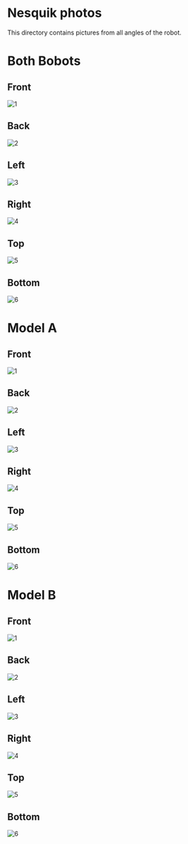 Nesquik photos
====

This directory contains pictures from all angles of the robot.

Both Bobots
====

## Front
![1](https://github.com/csvprobotica/WRO2024/blob/main/SDLG/v-photos/DUO/1_FRONT_DUO.jpg)

## Back
![2](https://github.com/csvprobotica/WRO2024/blob/main/SDLG/v-photos/DUO/2_BACK_DUO.jpg)

## Left
![3](https://github.com/csvprobotica/WRO2024/blob/main/SDLG/v-photos/DUO/3_LEFT_DUO.jpg)

## Right
![4](https://github.com/csvprobotica/WRO2024/blob/main/SDLG/v-photos/DUO/4_RIGHT_DUO.jpg)

## Top
![5](https://github.com/csvprobotica/WRO2024/blob/main/SDLG/v-photos/DUO/5_TOP_DUO.jpg)

## Bottom
![6](https://github.com/csvprobotica/WRO2024/blob/main/SDLG/v-photos/DUO/6_BOTTOM_DUO.jpg)

Model A
====

## Front
![1](https://github.com/csvprobotica/WRO2024/blob/main/SDLG/v-photos/A/1_FRONT_A.jpg)

## Back
![2](https://github.com/csvprobotica/WRO2024/blob/main/SDLG/v-photos/A/2_BACK_A.jpg)

## Left
![3](https://github.com/csvprobotica/WRO2024/blob/main/SDLG/v-photos/A/3_LEFT_A.jpg)

## Right
![4](https://github.com/csvprobotica/WRO2024/blob/main/SDLG/v-photos/A/4_RIGHT_A.jpg)

## Top
![5](https://github.com/csvprobotica/WRO2024/blob/main/SDLG/v-photos/A/5_TOP_A.jpg)

## Bottom
![6](https://github.com/csvprobotica/WRO2024/blob/main/SDLG/v-photos/A/6_BOTTOM_A.jpg)


Model B
====

## Front
![1](https://github.com/csvprobotica/WRO2024/blob/main/SDLG/v-photos/B/1_FRONT_B.jpg)

## Back
![2](https://github.com/csvprobotica/WRO2024/blob/main/SDLG/v-photos/B/2_BACK_B.jpg)

## Left
![3](https://github.com/csvprobotica/WRO2024/blob/main/SDLG/v-photos/B/3_LEFT_B.jpg)

## Right
![4](https://github.com/csvprobotica/WRO2024/blob/main/SDLG/v-photos/B/4_RIGHT_B.jpg)

## Top
![5](https://github.com/csvprobotica/WRO2024/blob/main/SDLG/v-photos/B/5_TOP_B.jpg)

## Bottom
![6](https://github.com/csvprobotica/WRO2024/blob/main/SDLG/v-photos/B/6_BOTTOM_B.jpg)
